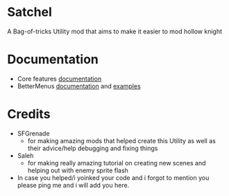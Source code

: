 # Satchel
A Bag-of-tricks Utility mod that aims to make it easier to mod hollow knight

# Documentation

*  Core features [documentation](https://prashantmohta.github.io/ModdingDocs/Satchel/Satchel.html)
*  BetterMenus [documentation](https://prashantmohta.github.io/ModdingDocs/Satchel/BetterMenus/better-menus.html) and [examples](https://github.com/TheMulhima/Satchel/tree/master/BetterMenus/Example)

# Credits 

- SFGrenade 
  - for making amazing mods that helped create this Utility as well as their advice/help debugging and fixing things 
- Saleh 
  - for making really amazing tutorial on creating new scenes and helping out with enemy sprite flash
- In case you helped/i yoinked your code and i forgot to mention you please ping me and i will add you here.
